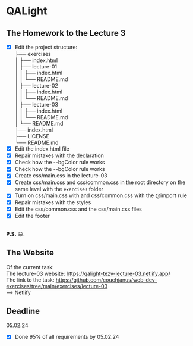 # QALight
## The Homework to the Lecture 3

- [x] Edit the project structure:<br>
├── exercises<br>
│   ├── index.html <br>
│   ├── lecture-01<br>
│   │   ├── index.html<br>
│   │   └── README.md<br>
│   ├── lecture-02<br>
│   │   ├── index.html<br>
│   │   └── README.md<br>
│   ├── lecture-03<br>
│   │   ├── index.html<br>
│   │   └── README.md<br>
│   └── README.md<br>
├── index.html<br>
├── LICENSE<br>
└── README.md<br>
- [x] Edit the index.html file <br>
- [x] Repair mistakes with the declaration<br>
- [x] Check how the --bgColor rule works<br>
- [x] Check how the --bgColor rule works<br>
- [x] Create css/main.css in the lecture-03<br>
- [x] Create css/main.css and css/common.css in the root directory on the same level with the `exercises` folder<br>
- [x] Turn on css/main.css with <link> and css/common.css with the @import rule <br>
- [x] Repair mistakes with the styles<br>
- [x] Edit the css/common.css and the css/main.css files
- [x] Edit the footer
<br><br>

**P.S.** 😃.

## The Website
Of the current task: <br>
The lecture-03 website: https://qalight-tezv-lecture-03.netlify.app/<br>
The link to the task: https://github.com/couchjanus/web-dev-exercises/tree/main/exercises/lecture-03
<br />
--> Netlify

## Deadline
05.02.24 <br />

- [x] Done 95% of all requirements by 05.02.24